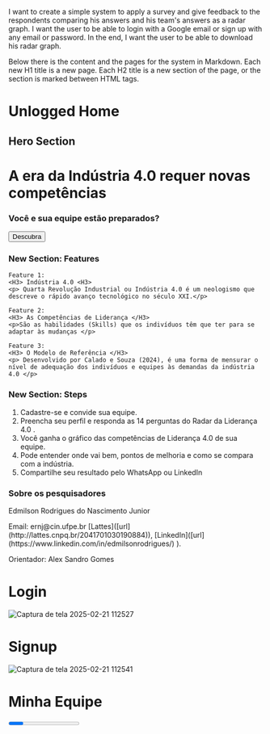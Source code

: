 I want to create a simple system to apply a survey and give feedback to the respondents comparing his answers and his team's answers as a radar graph. I want the user to be able to login with a Google email or sign up with any email or password. In the end, I want the user to be able to download his radar graph. 

Below there is the content and the pages for the system in Markdown. Each new H1 title is a new page. Each H2 title is a new section of the page, or the section is marked between HTML tags.

# Unlogged Home

## Hero Section

<h1>A era da Indústria 4.0 requer novas competências </h1>
<h3>Você e sua equipe estão preparados? </h3>

<button> Descubra </button>

### New Section: Features

    Feature 1: 
    <H3> Indústria 4.0 <H3>
    <p> Quarta Revolução Industrial ou Indústria 4.0 é um neologismo que descreve o rápido avanço tecnológico no século XXI.</p>
    
    Feature 2: 
    <H3> As Competências de Liderança </H3>
    <p>São as habilidades (Skills) que os indivíduos têm que ter para se adaptar às mudanças </p>
    
    Feature 3: 
    <H3> O Modelo de Referência </H3>
    <p> Desenvolvido por Calado e Souza (2024), é uma forma de mensurar o nível de adequação dos indivíduos e equipes às demandas da indústria 4.0 </p>

### New Section: Steps

1. Cadastre-se e convide sua equipe. 
2. Preencha seu perfil e responda as 14 perguntas do Radar da Liderança 4.0 .
3. Você ganha o gráfico das competências de Liderança 4.0 de sua equipe. 
4. Pode entender onde vai bem, pontos de melhoria e como se compara com a indústria.
5. Compartilhe seu resultado pelo WhatsApp ou LinkedIn

### Sobre os pesquisadores

Edmilson Rodrigues do Nascimento Junior
<p></p>
Email: ernj@cin.ufpe.br 
[Lattes]([url](http://lattes.cnpq.br/2041701030190884)), [LinkedIn]([url](https://www.linkedin.com/in/edmilsonrodrigues/)
).

Orientador: Alex Sandro Gomes

# Login 
![Captura de tela 2025-02-21 112527](https://github.com/user-attachments/assets/885f34b2-9b28-4d52-aa68-8b3f6358a9fe)

# Signup 
![Captura de tela 2025-02-21 112541](https://github.com/user-attachments/assets/f1d2be0e-c378-4b76-98a0-fdb9ba617c1a)


# Minha Equipe

<Progress bar UI>
**  Minha Equipe**
    Meu Perfil
    Radar das Competências de Liderança 4.0
    Resultados
<Progress bar UI>

<main>
<h3> Dados Sobre a equipe: </h3> 

<form>
Nome da equipe: 
Meu papel é de: [Líder da equipe, colaborador na equipe]
Número de pessoas na equipe: 

    <button> Criar Equipe </button>
</form>
<h3>Convidar Equipe: </h3>
<form>

<form>
Nome da equipe: 
Email da pessoa que criou a equipe:
    <button> Entrar Equipe </button>
</form>
<p> Customize e envie a mensagem abaixo para sua equipe nos seus canais.</p>
Mensagem: (Mensagem padrão: Favor preencher essa ferramenta para que possamos saber como nossa equipe está em relação às competências de liderança 4.0. Lembre de inserir o meu email [INSERIR EMAIL] e o nome da equipe [INSERIR NOME] )
<button> Copiar Mensagem </button>
</form>
| Equipe {Nome da equipe}                                      |
|Email | Status do convite (enviado, cadastrado ou respondido) |
| {email1@gmail.com}       |    Enviado                         | 

<button> Próxima Página </button>
</main>

# Meu Perfil

<Progress bar UI>
    Minha Equipe
    **Meu Perfil**
    Radar das Competências de Liderança 4.0
    Resultados
<Progress bar UI>

<main>

<h3> Dados sobre Meu Perfil <h3>
<form>
    Nome Completo: 
    Data de Nascimento: 
    Escolaridade: [2o Grau, Superior Incompleto, Superior Completo, Pós-Graduação Lato Senso, Mestrado, Doutorado]
    Mês/Ano de conclusão da graduação (se aplicável)

    Minha organização: (Nome)
    Site: (Insira o site) 
    Tipo: [Pública, Privada, 3o Setor]
    Porte: [Micro, Pequena, Média, Grande]
    Número de colaboradores:

</form>
</main>

# Questionário de Competências da Liderança 4.0

<Progress bar UI>
    Minha Equipe
    Meu Perfil
    **Questionário das Competências de Liderança 4.0**
    Resultados
<Progress bar UI>
<main>
<form>

    | COMPETÊNCIA AVALIADA | PERGUNTA | TIPO DE PERGUNTA |
    | Abertura | (Q1) O ambiente de trabalho facilita o feedback positivo ou negativo de mão dupla entre o líder e os membros da equipe? | Escala Likert |
    | Agilidade | (Q2) No ambiente de trabalho, você age e reage rapidamente, assume riscos, considera diferentes cenários, experimenta ideias e aprende com as falhas? | Escala Likert |
    | Confiança | (Q3) No ambiente de trabalho, você acredita que a relação profissional entre o líder e a equipe é baseada na confiança mútua? | Escala Likert |
    | Empatia | (Q4) Nas relações profissionais, você compreende, tem empatia e considera a perspectiva e os sentimentos dos outros, e percebe que o mesmo é recíproco? | Escala Likert |
    | Articulação | (Q5) No ambiente de trabalho, as conexões entre as competências dos membros da equipe e as externas ao squad/projeto são potencializadas, maximizadas e bem utilizadas? | Escala Likert |
    | Adaptabilidade | (Q6) No ambiente de trabalho, você consegue se adaptar rapidamente e responder às adversidades que ocorrem em situações não planejadas? | Escala Likert |
    | Inovação | (Q7) O ambiente de trabalho favorece, estimula e desenvolve as competências necessárias para a busca da inovação nos indivíduos? | Escala Likert |
    | Comunicação | (Q8) No ambiente de trabalho, a comunicação é facilitada e ocorre de forma fluida, permitindo que você se comunique interna e externamente através de várias formas e canais? | Escala Likert |
    | Descentralização | (Q9) No ambiente de trabalho diário, a tomada de decisão é participativa e compartilhada entre a gestão e a equipe, em vez de concentrada em uma pessoa? | Escala Likert |
    | Auto-organização | (Q10) No ambiente de trabalho, a equipe se auto-organiza e se esforça coletivamente para resolver uma tarefa complexa ou um desafio inesperado? | Escala Likert |
    | Colaboração | (Q11) No ambiente de trabalho, os desafios são tratados de forma colaborativa, aproveitando efetivamente as competências individuais dos membros da equipe? | Escala Likert |
    | Resiliência | (Q12) No ambiente de trabalho, você considera que mantém uma atitude positiva, proativa e de aprendizado diante de obstáculos e fracassos? | Escala Likert |
    | Ambiente de Trabalho | (Q13) Na sua opinião, o que poderia ser melhorado no ambiente de trabalho físico ou psicológico, ou nas relações profissionais dentro da equipe ou com a gestão? | Aberta |
    | Formação | (Q14) Na sua opinião, como a universidadede poderia ter lhe preparado melhor para os desafios profissionais que você enfrentou após a graduação? | Aberta |

</form>
</main>

# Resultados

<Progress bar UI>
    Minha Equipe
    Meu Perfil
    Questionário das Competências de Liderança 4.0
    **Resultados**
<Progress bar UI>

<main>
<radar-graph>

| Equipe {Nome da equipe}                                      |
|Email | Status do convite (enviado, cadastrado ou respondido) |
| {email1@gmail.com}       |    Enviado                         | 

![radar_chart](https://github.com/user-attachments/assets/0f290340-2e32-4dd4-8e1c-c57d65aefa89)

<button> Baixar gráfico </button>
<button> Compartilhar url único </button>
</radar-graph>
</main>
